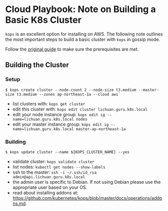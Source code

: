 # Cloud Playbook: Note on Building a Basic K8s Cluster

`kops` is an excellent option for installing on AWS. The following note outlines the most important steps to build a basic cluster with `kops` in gossip mode.

Follow the [original guide](https://kops.sigs.k8s.io/getting_started/aws/) to make sure the prerequisites are met.

## Building the Cluster

### Setup

```
$ kops create cluster --node-count 2 --node-size t3.medium --master-size t3.medium --zones ap-northeast-1a --cloud aws`
```

 * list clusters with: `kops get cluster`
 * edit this cluster with: `kops edit cluster lichuan.guru.k8s.local`
 * edit your node instance group: `kops edit ig --name=lichuan.guru.k8s.local nodes`
 * edit your master instance group: `kops edit ig --name=lichuan.guru.k8s.local master-ap-northeast-1a`

### Building

```
$ kops update cluster --name ${KOPS_CLUSTER_NAME} --yes
```

 * validate cluster: `kops validate cluster`
 * list nodes: `kubectl get nodes --show-labels`
 * ssh to the master: `ssh -i ~/.ssh/id_rsa admin@api.lichuan.guru.k8s.local`
 * the admin user is specific to Debian. If not using Debian please use the appropriate user based on your OS.
 * read about installing addons at: https://github.com/kubernetes/kops/blob/master/docs/operations/addons.md.
